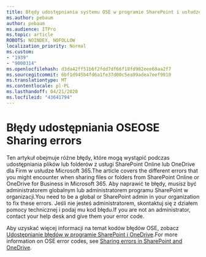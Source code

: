 ```yaml
---
title: Błędy udostępniania systemu OSE w programie SharePoint i usłudze OneDrive
ms.author: pebaum
author: pebaum
ms.audience: ITPro
ms.topic: article
ROBOTS: NOINDEX, NOFOLLOW
localization_priority: Normal
ms.custom:
- "1939"
- "9000314"
ms.openlocfilehash: d3da42ff51b6f2fdd7df66f18fd902eee68aa2f7
ms.sourcegitcommit: 6bf1d945b4fd6a1fe37d00c5ea99adea7eef9910
ms.translationtype: MT
ms.contentlocale: pl-PL
ms.lasthandoff: 04/21/2020
ms.locfileid: "43641794"
---
```

# <a name="ose-sharing-errors"></a><span data-ttu-id="8597c-102">Błędy udostępniania OSE</span><span class="sxs-lookup"><span data-stu-id="8597c-102">OSE Sharing errors</span></span>

<span data-ttu-id="8597c-103">Ten artykuł obejmuje różne błędy, które mogą wystąpić podczas udostępniania plików lub folderów z usługi SharePoint Online lub OneDrive dla Firm w usłudze Microsoft 365.</span><span class="sxs-lookup"><span data-stu-id="8597c-103">The article covers the different errors that you might encounter when sharing files or folders from SharePoint Online or OneDrive for Business in Microsoft 365.</span></span> <span data-ttu-id="8597c-104">Aby naprawić te błędy, musisz być administratorem globalnym lub administratorem programu SharePoint w organizacji.</span><span class="sxs-lookup"><span data-stu-id="8597c-104">You need to be a global or SharePoint admin in your organization to fix these errors.</span></span> <span data-ttu-id="8597c-105">Jeśli nie jesteś administratorem, skontaktuj się z działem pomocy technicznej i podaj mu kod błędu.</span><span class="sxs-lookup"><span data-stu-id="8597c-105">If you are not an administrator, contact your help desk and give them your error code.</span></span>

<span data-ttu-id="8597c-106">Aby uzyskać więcej informacji na temat kodów błędów OSE, zobacz [Udostępnianie błędów w programie SharePoint i OneDrive](https://docs.microsoft.com/sharepoint/sharepoint-onedrive-error-message).</span><span class="sxs-lookup"><span data-stu-id="8597c-106">For more information on OSE error codes, see [Sharing errors in SharePoint and OneDrive](https://docs.microsoft.com/sharepoint/sharepoint-onedrive-error-message).</span></span>
